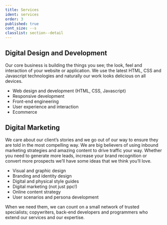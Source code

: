 ```yaml
---
title: Services
ident: services
order: 3
published: true
cont_size: --s
classlist: section--detail
---
```


## Digital Design and Development
Our core business is building the things you see; the look, feel and interaction of your website or application. We use the latest HTML, CSS and Javascript technologies and naturally our work looks delicious on all devices.

- Web design and development (HTML, CSS, Javascript)
- Responsive development
- Front-end engineering
- User experience and interaction
- Ecommerce

## Digital Marketing
We care about our client’s stories and we go out of our way to ensure they are told in the most compelling way. We are big believers of using inbound marketing strategies and amazing content to drive traffic your way. Whether you need to generate more leads, increase your brand recognition or convert more prospects we’ll have some ideas that we think you’ll love.

- Visual and graphic design
- Branding and identity design
- Digital and physical style guides
- Digital marketing (not just ppc!)
- Online content strategy
- User scenarios and persona development

When we need them, we can count on a small network of trusted specialists; copywriters, back-end developers and programmers who extend our services and our expertise.
